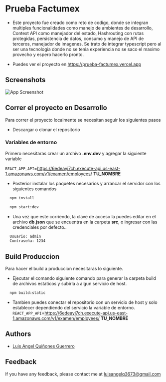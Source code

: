 # Prueba Factumex

- Este proyecto fue creado como reto de codigo, donde se integran multiples funcionalidades como manejo de ambientes de desarrollo, Context API como manejador del estado, Hashrouting con rutas protegidas, persistencia de datos, consumo y manejo de API de terceros, manejador de imagenes.
Se trato de integrar typescript pero al ser una tecnologia donde no se tenia experiencia no se saco el maximo provecho y espero hacerlo pronto.

- Puedes ver el proyecto en https://prueba-factumex.vercel.app

## Screenshots
![App Screenshot](https://screenshot-proxy.netlify.app/f_avif,w_336/https://d33wubrfki0l68.cloudfront.net/6355b66cc6db690009f576d6/screenshot_2022-10-23-21-47-57-0000.png)

## Correr el proyecto en Desarrollo
Para correr el proyecto localmente se necesitan seguir los siguientes pasos

- Descargar o clonar el repositorio

### Variables de entorno
 
Primero necesitaras crear un archivo **.env.dev** y agregar la siguiente variable

`REACT_APP_API`=https://6edeayi7ch.execute-api.us-east-1.amazonaws.com/v1/examen/employees/ **TU_NOMBRE**

- Posterior instalar los paquetes necesarios y arrancar el servidor con los siguientes comandos
```bash
  npm install

  npm start:dev
```

- Una vez que este corriendo, la clave de acceso la puedes editar en el archivo **db.json** que se encuentra en la carpeta **src**, o ingresar con las credenciales por defecto..

```bash
  Usuario: admin
  Contraseña: 1234
```


## Build Produccion
Para hacer el build a produccion necesitaras lo siguiente.

- Ejecutar el comando siguiente comando para generar la carpeta build de archivos estaticos y subirla a algun servicio de host.

```bash
  npm build:static
```

- Tambien puedes conectar el repositorio con un servicio de host y solo establecer dependiendo del servicio la variable de entorno.
`REACT_APP_API`=https://6edeayi7ch.execute-api.us-east-1.amazonaws.com/v1/examen/employees/ **TU_NOMBRE**

  
## Authors

- [Luis Angel Quiñones Guerrero](https://github.com/luisangelq)

  
## Feedback

If you have any feedback, please contact me at luisangelq3673@gmail.com
